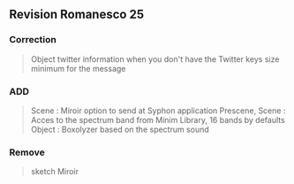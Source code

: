 ## Revision Romanesco 25

### Correction
>Object twitter
information when you don't have the Twitter keys
size minimum for the message

### ADD
> Scene : Miroir option to send at Syphon application
> Prescene, Scene : Acces to the spectrum band from Minim Library, 16 bands by defaults
>Object : Boxolyzer based on the spectrum sound

### Remove
>sketch Miroir




